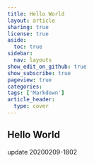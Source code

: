 ```yaml
---
title: Hello World
layout: article
sharing: true
license: true
aside:
  toc: true
sidebar:
  nav: layouts
show_edit_on_github: true
show_subscribe: true
pageview: true
categories: 
tags: ['Markdown']
article_header:
  type: cover
---
```


## Hello World

update 20200209-1802
